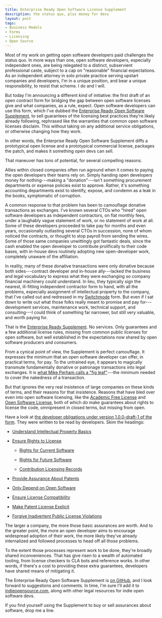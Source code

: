 ```yaml
---
title: Enterprise Ready Open Software License Supplement
description: the status quo, plus money for devs
layout: post
tags:
- Business Models
- Forms
- Licensing
- Open Source
---
```


Most of my work on getting open software developers paid challenges the status quo.  In more ways than one, open software developers, especially independent ones, are being relegated to a distinct, subservient professional caste, subject to a cap on "reasonable" financial expectations.  As an independent attorney in solo private practice serving upstart companies and developers, I'm in a unique position, and bear a unique responsibility, to resist that scheme.  I do and I will.

But today I'm announcing a different kind of initiative: the first draft of an open contract form for bridging the gap between open software licenses give and what companies, as a rule, expect.  Open software developers can use this form, which I've dubbed the [Enterprise Ready Open Software Supplement](https://github.com/indieopensource/enterprise-ready-supplement), to sell guarantees of the licensing best practices they're likely already following, rephrased like the warranties that common open software licenses disclaim.  This without taking on any additional service obligations, or otherwise changing how they work.

In other words, the Enterprise Ready Open Software Supplement diffs a prototypical open license and a prototypical commercial license, packages the patch, and makes it something open devs can sell.

That maneuver has tons of potential, for several compelling reasons.

Allies within closed companies often run aground when it comes to paying the open developers their teams rely on.  Simply handing open developers money for nothing---making a "donation"---isn't something procurement departments or expense policies exist to approve.  Rather, it's something accounting departments exist to identify, expose, and condemn as a leak in the books, symptomatic of corruption.

A common response to that problem has been to camouflage donative transactions as exchanges.  I've known several CTOs who "hired" open software developers as independent contractors, on flat monthly fees, under a laughably vague statement of work, or no statement of work at all.  Some of these developers proceeded to take pay for months and even years, occasionally outlasting several CTOs in succession, none of whom noticed the contracts, or thought to stop payroll from sending the wires.  Some of those same companies unwittingly got fantastic deals, since the cash enabled the open developer to contribute prolifically to their code bases, with in-house devs routinely adopting new open-developer work, completely unaware of the affiliation.

In reality, many of these donative transactions were only donative because both sides---contract developer and in-house ally---lacked the business and legal vocabulary to express what they were exchanging so company financial machinery could understand.  In lieu, they typically sign the nearest, ill-fitting independent contractor form to hand, with all the problems, especially assignment of intellectual property to the company, that I've called out and redressed in my [Switchmode](https://switchmode.github.io/) form.  But even if I sat down to write out what those folks really meant to promise and pay for---development services, maintenance work, technical support, and consulting---I could think of something far narrower, but still very valuable, and worth paying for.

That is the [Enterprise Ready Supplement](https://github.com/indieopensource/enterprise-ready-supplement).  No services.  Only guarantees and a few additional license rules, missing from common public licenses for open software, but well established in the expectations now shared by open software producers and consumers.

From a cynical point of view, the Supplement is perfect camouflage.  It expresses the minimum that an open software developer can offer, in practical terms, for pay.  To the untrained eye, it appears to magically transmute fundamentally donative or patronage transactions into legal exchanges.  It is [what Mike Perham calls a "fig leaf"](https://twitter.com/mperham/status/1113480007379062785)---the minimum needed to cover the nakedness of a transaction.

But that ignores the very real insistence of large companies on these kinds of terms, and their reasons for that insistence.  Reasons that have bled over even into open software licensing, like the [Academic Free License](https://opensource.org/licenses/AFL-3.0) and [Open Software License](https://opensource.org/licenses/OSL-3.0), both of which _do_ make guarantees about rights to license the code, omnipresent in closed terms, but missing from open.

Have a look at [the developer obligations under version 1.0.0-draft-1 of the form](https://github.com/indieopensource/enterprise-ready-supplement/blob/3647e713c059d28fc3e867e287feef8e19c6c001/terms.md#developers-obligations).  They were written to be read by developers.  Skim the headings:

- [Understand Intellectual Property Basics](https://github.com/indieopensource/enterprise-ready-supplement/blob/3647e713c059d28fc3e867e287feef8e19c6c001/terms.md#understand-intellectual-property-basics)

- [Ensure Rights to License](https://github.com/indieopensource/enterprise-ready-supplement/blob/3647e713c059d28fc3e867e287feef8e19c6c001/terms.md#ensure-rights-to-license)

  - [Rights for Current Software](https://github.com/indieopensource/enterprise-ready-supplement/blob/3647e713c059d28fc3e867e287feef8e19c6c001/terms.md#rights-for-current-software)

  - [Rights for Future Software](https://github.com/indieopensource/enterprise-ready-supplement/blob/3647e713c059d28fc3e867e287feef8e19c6c001/terms.md#rights-for-future-software)

  - [Contribution Licensing Records](https://github.com/indieopensource/enterprise-ready-supplement/blob/3647e713c059d28fc3e867e287feef8e19c6c001/terms.md#contribution-licensing-records)

- [Provide Assurance About Patents](https://github.com/indieopensource/enterprise-ready-supplement/blob/3647e713c059d28fc3e867e287feef8e19c6c001/terms.md#provide-assurance-about-patents)

- [Only Depend on Open Software](https://github.com/indieopensource/enterprise-ready-supplement/blob/3647e713c059d28fc3e867e287feef8e19c6c001/terms.md#only-depend-on-open-software)

- [Ensure License Compatibility](https://github.com/indieopensource/enterprise-ready-supplement/blob/3647e713c059d28fc3e867e287feef8e19c6c001/terms.md#ensure-license-compatibility)

- [Make Patent License Explicit](https://github.com/indieopensource/enterprise-ready-supplement/blob/3647e713c059d28fc3e867e287feef8e19c6c001/terms.md#make-patent-license-explicit)

- [Forgive Inadvertent Public License Violations](https://github.com/indieopensource/enterprise-ready-supplement/blob/3647e713c059d28fc3e867e287feef8e19c6c001/terms.md#forgive-inadvertent-public-license-violations)

The larger a company, the more those basic assurances are worth. And to the greater point, the more an open developer aims to encourage widespread adoption of their work, the more likely they've already internalized and followed processes to head off all those problems.

To the extent those processes represent work to be done, they're broadly shared inconveniences.  That has give risen to a wealth of automated tooling, from license checkers to CLA bots and reference works.  In other words, if there's a cost to providing these extra guarantees, developers have shared means of mitigating it.

The Enterprise Ready Open Software Supplement is [on GitHub](https://github.com/indieopensource/enterprise-ready-supplement), and I look forward to suggestions and comments.  In time, I'm sure I'll add it to [indieopensource.com](https://indieopensource.com), along with other legal resources for indie open software devs.

If you find yourself using the Supplement to buy or sell assurances about software, drop me a line.
